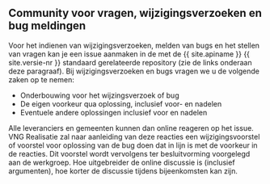 ## Community voor vragen, wijzigingsverzoeken en bug meldingen

Voor het indienen van wijzigingsverzoeken, melden van bugs en het stellen van vragen kan je een issue aanmaken in de met de {{ site.apiname }} {{ site.versie-nr }} standaard gerelateerde repository (zie de links onderaan deze paragraaf). Bij wijzigingsverzoeken en bugs vragen we u de volgende zaken op te nemen:
* Onderbouwing voor het wijzingsverzoek of bug
* De eigen voorkeur qua oplossing, inclusief voor- en nadelen
* Eventuele andere oplossingen inclusief voor en nadelen

Alle leveranciers en gemeenten kunnen dan online reageren op het issue. VNG Realisatie zal naar aanleiding van deze reacties een wijzigingsvoorstel of voorstel voor oplossing van de bug doen dat in lijn is met de voorkeur in de reacties. Dit voorstel wordt vervolgens ter besluitvorming voorgelegd aan de werkgroep. Hoe uitgebreider de online discussie is (inclusief argumenten), hoe korter de discussie tijdens bijeenkomsten kan zijn.
